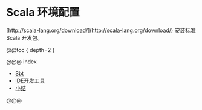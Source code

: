 # Scala 环境配置

[http://scala-lang.org/download/](http://scala-lang.org/download/) 安装标准 Scala 开发包。

@@toc { depth=2 }

@@@ index

* [Sbt](env.1.md)
* [IDE开发工具](env.2.md)
* [小结](env.z.md)

@@@
